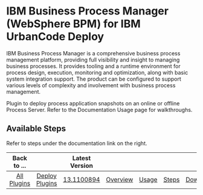 
IBM Business Process Manager (WebSphere BPM) for IBM UrbanCode Deploy
=====================================================================


IBM Business Process Manager is a comprehensive business process management platform, providing full visibility and insight to managing business processes. It provides tooling and a runtime environment for process design, execution, monitoring and optimization, along with basic system integration support. The product can be configured to support various levels of complexity and involvement with business process management.


Plugin to deploy process application snapshots on an online or offline Process Server. Refer to the Documentation Usage page for walkthroughs.



Available Steps
---------------


Refer to steps under the documentation link on the right.





|Back to ...||Latest Version|||||
| :---: | :---: | :---: | :---: | :---: | :---: | :---: |
|[All Plugins](../../index.md)|[Deploy Plugins](../README.md)|[13.1100894](https://raw.githubusercontent.com/UrbanCode/IBM-UCD-PLUGINS/main/files/WebSphereBPM/WebSphereBPM-13.1100894.zip)|[Overview](overview.md)|[Usage](usage.md)|[Steps](steps.md)|[Downloads](downloads.md)|

